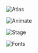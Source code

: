 ---
---
![Atlas]({{BASE_PATH}}assets/FannyPackIcons2-atlas.png "Tile Editor is Coming Soon.")

![Animate]({{BASE_PATH}}assets/FannyPackIcons2-animate.png "Tile Editor is Coming Soon.")

![Stage]({{BASE_PATH}}assets/FannyPackIcons2-stage.png "Tile Editor is Coming Soon.")

![Fonts]({{BASE_PATH}}assets/FannyPackIcons2-fonts.png "Tile Editor is Coming Soon.")

